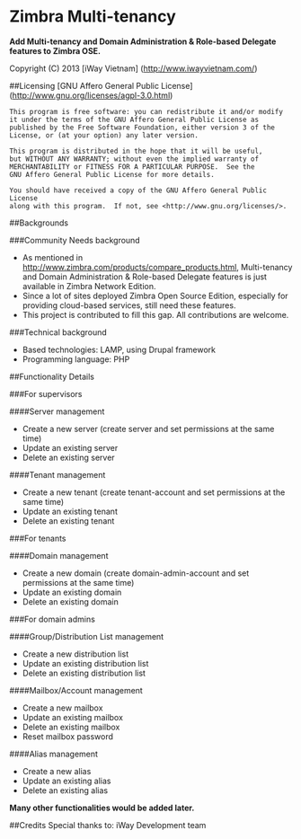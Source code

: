 # Zimbra Multi-tenancy

**Add Multi-tenancy and Domain Administration & Role-based Delegate features to Zimbra OSE.**

Copyright (C) 2013 [iWay Vietnam] (http://www.iwayvietnam.com/)

##Licensing
[GNU Affero General Public License] (http://www.gnu.org/licenses/agpl-3.0.html)

    This program is free software: you can redistribute it and/or modify
    it under the terms of the GNU Affero General Public License as
    published by the Free Software Foundation, either version 3 of the
    License, or (at your option) any later version.

    This program is distributed in the hope that it will be useful,
    but WITHOUT ANY WARRANTY; without even the implied warranty of
    MERCHANTABILITY or FITNESS FOR A PARTICULAR PURPOSE.  See the
    GNU Affero General Public License for more details.

    You should have received a copy of the GNU Affero General Public License
    along with this program.  If not, see <http://www.gnu.org/licenses/>.

##Backgrounds

###Community Needs background
  * As mentioned in http://www.zimbra.com/products/compare_products.html, Multi-tenancy and Domain Administration & Role-based Delegate features is just available in Zimbra Network Edition.
  * Since a lot of sites deployed Zimbra Open Source Edition, especially for providing cloud-based services, still need these features.
  * This project is contributed to fill this gap. All contributions are welcome.

###Technical background
  * Based technologies: LAMP, using Drupal framework
  * Programming language: PHP

##Functionality Details

###For supervisors

####Server management
  * Create a new server (create server and set permissions at the same time)
  * Update an existing server
  * Delete an existing server

####Tenant management
  * Create a new tenant (create tenant-account and set permissions at the same time)
  * Update an existing tenant
  * Delete an existing tenant

###For tenants
  
####Domain management
  * Create a new domain (create domain-admin-account and set permissions at the same time)
  * Update an existing domain
  * Delete an existing domain


###For domain admins

####Group/Distribution List management
  * Create a new distribution list
  * Update an existing distribution list
  * Delete an existing distribution list
  
####Mailbox/Account management
  * Create a new mailbox
  * Update an existing mailbox
  * Delete an existing mailbox
  * Reset mailbox password

####Alias management
  * Create a new alias
  * Update an existing alias
  * Delete an existing alias

**Many other functionalities would be added later.**

##Credits
Special thanks to: iWay Development team
